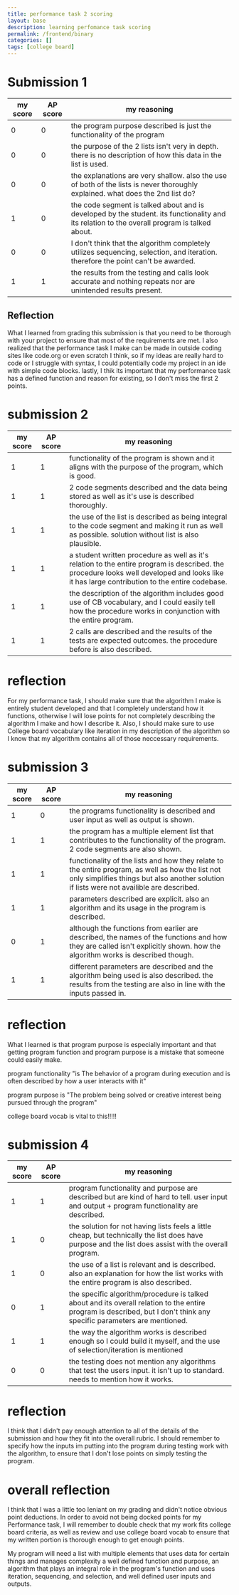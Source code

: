 ```yaml
---
title: performance task 2 scoring
layout: base
description: learning perfomance task scoring
permalink: /frontend/binary
categories: []
tags: [college board]
---
```


# Submission 1

| my score | AP score | my reasoning                                                                                                                                 |
|----------|----------|----------------------------------------------------------------------------------------------------------------------------------------------|
| 0        |0         | the program purpose described is just the functionality of the program                                                                       |
| 0        |0         | the purpose of the 2 lists isn't very in depth. there is no description of how this data in the list is used.                                |
| 0        |0         | the explanations are very shallow. also the use of both of the lists is never thoroughly explained. what does the 2nd list do?               |
| 1        |0         | the code segment is talked about and is developed by the student. its functionality and its relation to the overall program is talked about. |
| 0        |0         | I don't think that the algorithm completely utilizes sequencing, selection, and iteration. therefore the point can't be awarded.             |
| 1        |1         | the results from the testing and calls look accurate and nothing repeats nor are unintended results present.                                 |

## Reflection


What I learned from grading this submission is that you need to be thorough with your project to ensure that most of the requirements are met. I also realized that 
the performance task I make can be made in outside coding sites like code.org or even scratch I think, so if my ideas are really hard to code or I struggle with syntax,
I could potentially code my project in an ide with simple code blocks. lastly, I thik its important that my performance task has a defined function and reason for existing, so I don't miss the first 2 points.

# submission 2

| my score | AP score | my reasoning                                                                                                                                                                                  |
|----------|----------|-----------------------------------------------------------------------------------------------------------------------------------------------------------------------------------------------|
| 1        | 1        | functionality of the program is shown and it aligns with the purpose of the program, which is good.                                                                                           |
| 1        | 1        | 2 code segments described and the data being stored as well as it's use is described thoroughly.                                                                                              |
| 1        | 1        | the use of the list is described as being integral to the code segment and making it run as well as  possible. solution without list is also plausible.                                       |
| 1        | 1        | a student written procedure as well as it's relation to the entire program is described.  the procedure looks well developed and looks like it has large contribution to the entire codebase. |
| 1        | 1        | the description of the algorithm includes good use of CB vocabulary, and I could easily tell how the procedure works in conjunction with the entire program.                                  |
| 1        | 1        | 2 calls are described and the results of the tests are expected outcomes. the procedure before is  also described.                                                                            |

# reflection

For my performance task, I should make sure that the algorithm I make is entirely student developed and that I completely understand how it functions, 
otherwise I will lose points for not completely describing the algorithm I make and how I describe it. Also, I should make sure to use College board vocabulary
like iteration in my description of the algorithm so I know that my algorithm contains all of those neccessary requirements.

# submission 3

| my score | AP score | my reasoning                                                                                                                                                                                  |
|----------|----------|-----------------------------------------------------------------------------------------------------------------------------------------------------------------------------------------------|
| 1        | 0        | the programs functionality is described and user input as  well as output is shown.                                                                                                           |
| 1        | 1        | the program has a multiple element list that contributes to the functionality of the program. 2 code segments are also shown.                                                                 |
| 1        | 1        | functionality of the lists and how they relate to the entire program, as well as how the list not only simplifies things but also another solution if lists were not availible are described. |
| 1        | 1        | parameters described are explicit. also an algorithm and its usage in the program is described.                                                                                               |
| 0        | 1        | although the functions from earlier are described, the names of the functions and how they are called isn't explicitly shown. how the algorithm works is described though.                    |
| 1        | 1        | different parameters are described and the algorithm being used is also described. the results from the testing are also in line with the inputs passed in.                                   |

# reflection

What I learned is that program purpose is especially important and that getting program function and program purpose is a mistake that someone could easily make.

program functionality "is The behavior of a program during execution and is often described by how a user interacts with it"

program purpose is "The problem being solved or creative interest being pursued through the program"

college board vocab is vital to this!!!!!

# submission 4

| my score | AP score | my reasoning                                                                                                                                                           |
|----------|----------|------------------------------------------------------------------------------------------------------------------------------------------------------------------------|
| 1        | 1        | program functionality and purpose are described but are kind of  hard to tell. user input and output + program functionality are described.                            |
| 1        | 0        | the solution for not having lists feels a little cheap, but technically the list does have purpose and the list does assist with the overall program.                  |
| 1        | 0        | the use of a list is relevant and is described. also an explanation for how  the list works with the entire program is also described.                                 |
| 0        | 1        | the specific algorithm/procedure is talked about and its overall relation to the entire program is described, but I don't think any specific parameters are mentioned. |
| 1        | 1        | the way the algorithm works is described enough so I could build it myself, and the use of selection/iteration is mentioned                                            |
| 0        | 0        | the testing does not mention any algorithms that test the users input. it isn't up to standard. needs to mention how it works.                                         |

# reflection

I think that I didn't pay enough attention to all of the details of the submission and how they fit into the overall rubric. I should remember to
specify how the inputs im putting into the program during testing work with the algorithm, to ensure that I don't lose points
on simply testing the program.

# overall reflection

I think that I was a little too leniant on my grading and didn't notice obvious point deductions. In order to avoid not being docked points for my 
Performance task, I will remember to double check that my work fits college board criteria, as well as review and use college board vocab to
ensure that my written portion is thorough enough to get enough points. 


My program will need a list with multiple elements that uses data for certain things and manages complexity
a well defined function and purpose, an algorithm that plays an integral role in the program's function and uses iteration,
sequencing, and selection, and well defined user inputs and outputs.